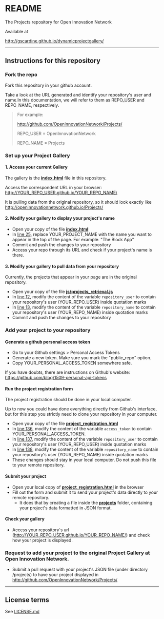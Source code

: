# README
The Projects repository for Open Innovation Network

Available at

http://gscardine.github.io/dynamicprojectgallery/

---

## Instructions for this repository

### Fork the repo

Fork this repository in your github account.

Take a look at the URL generated and identify your repository's user and name.In this documentation, we will refer to them as REPO_USER and REPO_NAME, respectively.

>
> For example:
>
> http://github.com/OpenInnovationNetwork/Projects/
>
> REPO_USER = OpenInnovationNetwork
>
> REPO_NAME = Projects
>

### Set up your Project Gallery

#### 1. Access your current Gallery

The gallery is the [**index.html**](https://github.com/OpenInnovationNetwork/Projects/blob/gh-pages/index.html) file in this repository.

Access the correspondent URL in your browser:
http://YOUR_REPO_USER.github.io/YOUR_REPO_NAME/

It is pulling data from the original repository, so it should look exactly like http://openinnovationnetwork.github.io/Projects/


#### 2. Modify your gallery to display your project's name

* Open your copy of the file [**index.html**](https://github.com/OpenInnovationNetwork/Projects/blob/gh-pages/index.html)
* In [line 25](https://github.com/OpenInnovationNetwork/Projects/blob/gh-pages/index.html#L25), replace YOUR_PROJECT_NAME with the name you want to appear in the top of the page. For example: "The Block App"
* Commit and push the changes to your repository
* Access your repo through its URL and check if your project's name is there.


#### 3. Modify your gallery to pull data from your repository

Currently, the projects that appear in your page are in the original repository.

* Open your copy of the file [**js/projects_retrieval.js**](https://github.com/OpenInnovationNetwork/Projects/blob/gh-pages/js/projects_retrieval.js)
* In [line 12](https://github.com/OpenInnovationNetwork/Projects/blob/gh-pages/js/projects_retrieval.js#L12), modify the content of the variable ```repository_user``` to contain your repository's user (YOUR_REPO_USER) inside quotation marks
* In [line 13](https://github.com/OpenInnovationNetwork/Projects/blob/gh-pages/js/projects_retrieval.js#L13), modify the content of the variable ```repository_name``` to contain your repository's user (YOUR_REPO_NAME) inside quotation marks
* Commit and push the changes to your repository



### Add your project to your repository

#### Generate a github personal access token

* Go to your Github settings > Personal Access Tokens
* Generate a new token. Make sure you mark the "public_repo" option.
* Copy YOUR_PERSONAL_ACCESS_TOKEN somewhere safe.

If you have doubts, there are instructions on Github's website: https://github.com/blog/1509-personal-api-tokens

#### Run the project registration form

The project registration should be done in your local computer.

Up to now you could have done everything directly from Github's interface, but for this step you strictly need to clone your repository in your computer.

* Open your copy of the file [**project_registration.html**](https://github.com/OpenInnovationNetwork/Projects/blob/gh-pages/project_registration.html)
* In [line 136](https://github.com/OpenInnovationNetwork/Projects/blob/gh-pages/project_registration.html#L136), modify the content of the variable ```access_token``` to contain 
 YOUR_PERSONAL_ACCESS_TOKEN.
* In [line 137](https://github.com/OpenInnovationNetwork/Projects/blob/gh-pages/project_registration.html#L137), modify the content of the variable ```repository_user``` to contain your repository's user (YOUR_REPO_USER) inside quotation marks
* In [line 138](https://github.com/OpenInnovationNetwork/Projects/blob/gh-pages/project_registration.html#L138), modify the content of the variable ```repository_name``` to contain your repository's user (YOUR_REPO_NAME) inside quotation marks
* These changes should stay in your local computer. Do not push this file to your remote repository.


#### Submit your project

* Open your local copy of [**project_registration.html**](https://github.com/OpenInnovationNetwork/Projects/blob/gh-pages/project_registration.html) in the browser
* Fill out the form and submit it to send your project's data directly to your remote repository.
  - It does that by creating a file inside the [**projects**](https://github.com/OpenInnovationNetwork/Projects/tree/gh-pages/projects) folder, containing your project's data formatted in JSON format.


#### Check your gallery

* Access your repository's url (http://YOUR_REPO_USER.github.io/YOUR_REPO_NAME/) and check how your project is displayed.


### Request to add your project to the original Project Gallery at Open Innovation Network.

* Submit a pull request with your project's JSON file (under directory /projects) to have your project displayed in http://github.com/OpenInnovationNetwork/Projects/





---





## License terms

See [LICENSE.md](https://github.com/OpenInnovationNetwork/Projects/blob/gh-pages/LICENSE.md)